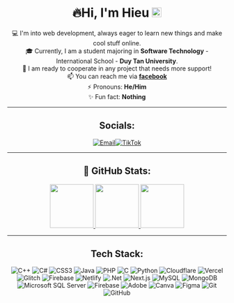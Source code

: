 <div align="center">
   <h1>🔥Hi, I'm <a>Hieu </a><img src="https://github.com/vinkay215/vinkay215/blob/main/img/verified.gif?raw=true" width="22"/></h1>
</div>  
<div align="center">
  
💻 I'm into web development, always eager to learn new things and make cool stuff online.  
🎓 Currently, I am a student majoring in **Software Technology** - International School - **Duy Tan University**.  
🤝 I am ready to cooperate in any project that needs more support!  
📫 You can reach me via **[facebook](https://www.facebook.com/ngvahieu0)**  
⚡ Pronouns: **He/Him**  
✨ Fun fact: **Nothing**  

---

## Socials:

<p align="center">
<a href="https://facebook.com/ngvahieu0" target="_blank"><img alt="" src="https://img.shields.io/badge/facebook-000?style=for-the-badge&logo=facebook&logoColor=1877F2" style="vertical-align:center" /></a><a href="https://instagram.com/ngvahieu" target="_blank"><img alt="" src="https://img.shields.io/badge/Instagram-000?style=for-the-badge&logo=Instagram&logoColor=E4405F" style="vertical-align:center" /></a><a href="https://www.youtube.com/@HieuNguyen-jm8ky" target="_blank"><img alt="" src="https://img.shields.io/badge/YouTube%20-000?style=for-the-badge&logo=youtube&logoColor=FF0000" style="vertical-align:center" /></a><a href="mailto:nguyenhieu1952005@gmail.com" target="_blank"><img alt="Email" src="https://img.shields.io/badge/gmail%20-000?style=for-the-badge&logo=gmail&logoColor=E91E63" style="vertical-align:center" /></a><a href="https://www.tiktok.com/@ngvahieu" target="_blank"><img alt="TikTok" src="https://img.shields.io/badge/TikTok-000?style=for-the-badge&logo=TikTok&logoColor=FFFFFF" style="vertical-align:center" /></a>
</p>  

---

## 👑 GitHub Stats:

<div align="center">
  <a href="https://github.com/nguyenhieu195" target="_blank">
    <img height="100em"
      src="https://github-readme-stats.vercel.app/api?username=nguyenhieu195&theme=default&hide_border=false&include_all_commits=false&count_private=false&title_color=000000&text_color=000000&icon_color=000000&bg_color=FFFFFF"
    />
  </a>
  <a href="https://github.com/nguyenhieu195" target="_blank">
    <img height="100em"
      src="https://streak-stats.demolab.com?user=nguyenhieu195&theme=default&hide_border=false&ring=000000&fire=FF4500&currStreakLabel=000000&currStreakNum=000000&sideNums=000000&sideLabels=000000&background=FFFFFF"
    />
  </a>
  <a href="https://github.com/nguyenhieu195" target="_blank">
    <img height="100em"
      src="https://github-readme-stats.vercel.app/api/top-langs/?username=nguyenhieu195&theme=default&hide_border=false&include_all_commits=false&count_private=false&layout=compact&title_color=000000&text_color=000000&bg_color=FFFFFF"
    />
  </a>
</div>

---

## Tech Stack:

![C++](https://img.shields.io/badge/c++-%2300599C.svg?style=for-the-badge&logo=c%2B%2B&logoColor=white)
![C#](https://img.shields.io/badge/c%23-%23239120.svg?style=for-the-badge&logo=csharp&logoColor=white)
![CSS3](https://img.shields.io/badge/css3-%231572B6.svg?style=for-the-badge&logo=css3&logoColor=white)
![Java](https://img.shields.io/badge/java-%23ED8B00.svg?style=for-the-badge&logo=java&logoColor=white)
![PHP](https://img.shields.io/badge/php-%23777BB4.svg?style=for-the-badge&logo=php&logoColor=white)
![C](https://img.shields.io/badge/c-%2300599C.svg?style=for-the-badge&logo=c&logoColor=white)
![Python](https://img.shields.io/badge/python-3670A0?style=for-the-badge&logo=python&logoColor=ffdd54)
![Cloudflare](https://img.shields.io/badge/Cloudflare-F38020?style=for-the-badge&logo=Cloudflare&logoColor=white)
![Vercel](https://img.shields.io/badge/vercel-%23000000.svg?style=for-the-badge&logo=vercel&logoColor=white)
![Glitch](https://img.shields.io/badge/glitch-%233333FF.svg?style=for-the-badge&logo=glitch&logoColor=white)
![Firebase](https://img.shields.io/badge/firebase-%23039BE5.svg?style=for-the-badge&logo=firebase)
![Netlify](https://img.shields.io/badge/netlify-%23000000.svg?style=for-the-badge&logo=netlify&logoColor=white)
![.Net](https://img.shields.io/badge/.NET-5C2D91?style=for-the-badge&logo=.net&logoColor=white)
![Next.js](https://img.shields.io/badge/Next-black?style=for-the-badge&logo=next.js&logoColor=white)
![MySQL](https://img.shields.io/badge/mysql-4479A1?style=for-the-badge&logo=mysql&logoColor=white)
![MongoDB](https://img.shields.io/badge/MongoDB-324c3a.svg?style=for-the-badge&logo=MongoDB&logoColor=white)
![Microsoft SQL Server](https://img.shields.io/badge/Microsoft%20SQL%20Server-CC2927?style=for-the-badge&logo=microsoft%20sql%20server&logoColor=white)
![Firebase](https://img.shields.io/badge/firebase-%23FFCA28.svg?style=for-the-badge&logo=firebase&logoColor=white)
![Adobe](https://img.shields.io/badge/Adobe-%23FF0000.svg?style=for-the-badge&logo=adobe&logoColor=white)
![Canva](https://img.shields.io/badge/Canva-%2300C4CC.svg?style=for-the-badge&logo=Canva&logoColor=white)
![Figma](https://img.shields.io/badge/Figma-%23F24E1E.svg?style=for-the-badge&logo=figma&logoColor=white)
![Git](https://img.shields.io/badge/git-%23F05033.svg?style=for-the-badge&logo=git&logoColor=white)
![GitHub](https://img.shields.io/badge/github-%23121011.svg?style=for-the-badge&logo=github&logoColor=white)

</div>
